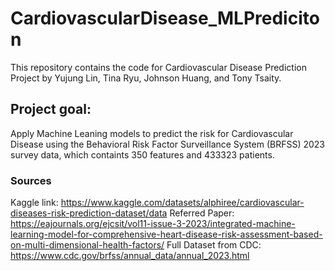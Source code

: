 # CardiovascularDisease_MLPrediciton

This repository contains the code for Cardiovascular Disease Prediction Project by Yujung Lin, Tina Ryu, Johnson Huang, and Tony Tsaity.

## Project goal:
Apply Machine Leaning models to predict the risk for Cardiovascular Disease using the Behavioral Risk Factor Surveillance System (BRFSS) 2023 survey data, which containts 350 features and 433323 patients.

### Sources 
Kaggle link: https://www.kaggle.com/datasets/alphiree/cardiovascular-diseases-risk-prediction-dataset/data
Referred Paper: https://eajournals.org/ejcsit/vol11-issue-3-2023/integrated-machine-learning-model-for-comprehensive-heart-disease-risk-assessment-based-on-multi-dimensional-health-factors/
Full Dataset from CDC: https://www.cdc.gov/brfss/annual_data/annual_2023.html
